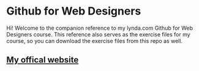 Github for Web Designers
========================

Hi! Welcome to the companion reference to my lynda.com Github for Web Designers course. This reference also serves as the exercise files for my course, so you can download the exercise files from this repo as well.


## [My offical website](https://mohsen-sojoudi.github.io/github-for-web-designers/)
